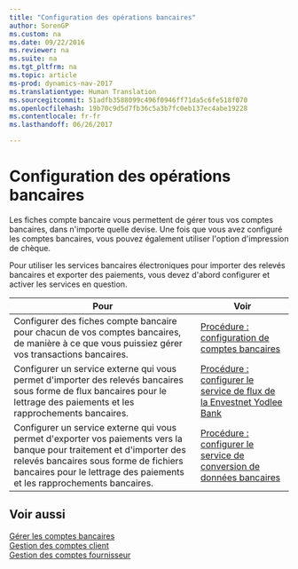 ```yaml
---
title: "Configuration des opérations bancaires"
author: SorenGP
ms.custom: na
ms.date: 09/22/2016
ms.reviewer: na
ms.suite: na
ms.tgt_pltfrm: na
ms.topic: article
ms-prod: dynamics-nav-2017
ms.translationtype: Human Translation
ms.sourcegitcommit: 51adfb3588099c496f0946ff71da5c6fe518f070
ms.openlocfilehash: 19b70c9d5d7fb36c5a3b7fc0eb137ec4abe19228
ms.contentlocale: fr-fr
ms.lasthandoff: 06/26/2017

---
```


# <a name="set-up-banking"></a>Configuration des opérations bancaires

Les fiches compte bancaire vous permettent de gérer tous vos comptes bancaires, dans n'importe quelle devise. Une fois que vous avez configuré les comptes bancaires, vous pouvez également utiliser l'option d'impression de chèque.

Pour utiliser les services bancaires électroniques pour importer des relevés bancaires et exporter des paiements, vous devez d'abord configurer et activer les services en question.

|Pour |Voir |
|---|----|
|Configurer des fiches compte bancaire pour chacun de vos comptes bancaires, de manière à ce que vous puissiez gérer vos transactions bancaires.|[Procédure : configuration de comptes bancaires](bank-how-setup-bank-accounts.md)|
|Configurer un service externe qui vous permet d'importer des relevés bancaires sous forme de flux bancaires pour le lettrage des paiements et les rapprochements bancaires.|[Procédure : configurer le service de flux de la Envestnet Yodlee Bank](bank-how-setup-bank-statement-service.md)|
|Configurer un service externe qui vous permet d'exporter vos paiements vers la banque pour traitement et d'importer des relevés bancaires sous forme de fichiers bancaires pour le lettrage des paiements et les rapprochements bancaires.|[Procédure : configurer le service de conversion de données bancaires](bank-how-setup-bank-data-conversion-service.md)|

## <a name="see-also"></a>Voir aussi
[Gérer les comptes bancaires](bank-manage-bank-accounts.md)  
[Gestion des comptes client](receivables-manage-receivables.md)  
[Gestion des comptes fournisseur](payables-manage-payables.md)

